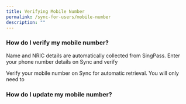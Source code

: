 ```yaml
---
title: Verifying Mobile Number
permalink: /sync-for-users/mobile-number
description: ""
---
```


### **How do I verify my mobile number?**
Name and NRIC details are automatically collected from SingPass. 
Enter your phone number details on Sync and verify 

Verify your mobile number on Sync for automatic retrieval. You will only need to 



### **How do I update my mobile number?**